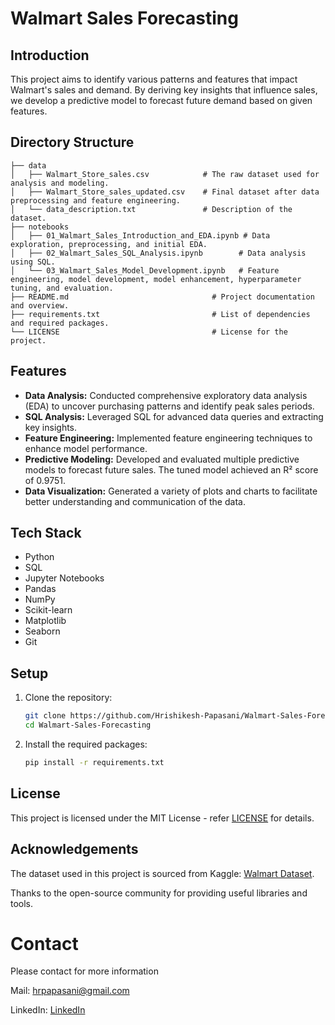 # Walmart Sales Forecasting

## Introduction

This project aims to identify various patterns and features that impact Walmart's sales and demand. By deriving key insights that influence sales, we develop a predictive model to forecast future demand based on given features.


## Directory Structure

```plaintext
├── data
│   ├── Walmart_Store_sales.csv            # The raw dataset used for analysis and modeling.
│   ├── Walmart_Store_sales_updated.csv    # Final dataset after data preprocessing and feature engineering.
│   └── data_description.txt               # Description of the dataset.
├── notebooks
│   ├── 01_Walmart_Sales_Introduction_and_EDA.ipynb # Data exploration, preprocessing, and initial EDA.
│   ├── 02_Walmart_Sales_SQL_Analysis.ipynb        # Data analysis using SQL.
│   └── 03_Walmart_Sales_Model_Development.ipynb   # Feature engineering, model development, model enhancement, hyperparameter tuning, and evaluation.
├── README.md                                # Project documentation and overview.
├── requirements.txt                         # List of dependencies and required packages.
└── LICENSE                                  # License for the project.
```


## Features

- **Data Analysis:** Conducted comprehensive exploratory data analysis (EDA) to uncover purchasing patterns and identify peak sales periods.
- **SQL Analysis:** Leveraged SQL for advanced data queries and extracting key insights.
- **Feature Engineering:** Implemented feature engineering techniques to enhance model performance.
- **Predictive Modeling:** Developed and evaluated multiple predictive models to forecast future sales. The tuned model achieved an R² score of 0.9751.
- **Data Visualization:** Generated a variety of plots and charts to facilitate better understanding and communication of the data.


## Tech Stack
- Python
- SQL
- Jupyter Notebooks
- Pandas
- NumPy
- Scikit-learn
- Matplotlib
- Seaborn
- Git

  
## Setup

1. Clone the repository:

   ```bash
   git clone https://github.com/Hrishikesh-Papasani/Walmart-Sales-Forecasting.git
   cd Walmart-Sales-Forecasting
   ```             
2. Install the required packages:
    ```bash
    pip install -r requirements.txt
    ```



## License

This project is licensed under the MIT License - refer [LICENSE](https://github.com/Hrishikesh-Papasani/Walmart-Sales-Forecasting/blob/main/LICENSE) for details.

## Acknowledgements

The dataset used in this project is sourced from Kaggle: [Walmart Dataset](https://www.kaggle.com/datasets/rutuspatel/walmart-dataset-retail).

Thanks to the open-source community for providing useful libraries and tools.

# Contact

Please contact for more information

Mail: hrpapasani@gmail.com

LinkedIn: [LinkedIn](https://www.linkedin.com/in/hrishikesh-reddy-papasani-02110725a/)
